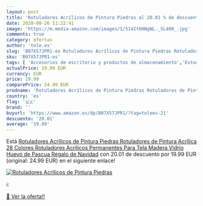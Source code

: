 ```yaml
---
layout: post
title: 'Rotuladores Acrílicos de Pintura Piedras al 20.01 % de descuento'
date: 2020-08-26 11:22:41
image: 'https://m.media-amazon.com/images/I/514It6HNgNL._SL400_.jpg'
comments: true
category: ofertas
author: 'tole.es'
slug: 'B07X57JPR1-es Rotuladores Acrílicos de Pintura Piedras Rotuladores de...'
sku: 'B07X57JPR1-es'
tags: [ 'Accesorios de escritorio y productos de almacenamiento','Estuches escolares','Herramientas de mano para jardinería','Jardinería','Jardín','Material de oficina','Materiales, organizadores y dispensadores de escritorio','Oficina y papelería','Tijeras de podar para jardinería','rotuladores', ]
actualPrice: 19.99 EUR
currency: EUR
price: 19.99
comparePrice: 24.99 EUR
prodname: 'Rotuladores Acrílicos de Pintura Piedras Rotuladores de Pintura Acrílica 28 Colores Rotuladores Acrílicos Permanentes Para Tela  Madera  Vidrio  Huevo de Pascua  Regalo de Navidad'
country: 'es'
flag: '🇪🇸'
brand: ''
buyurl: 'https://www.amazon.es/dp/B07X57JPR1/?tag=tolees-21'
descuento: '20.01'
average: '19.99'
---
```


Está [Rotuladores Acrílicos de Pintura Piedras Rotuladores de Pintura Acrílica 28 Colores Rotuladores Acrílicos Permanentes Para Tela  Madera  Vidrio  Huevo de Pascua  Regalo de Navidad](https://www.amazon.es/dp/B07X57JPR1/?tag=tolees-21) con 20.01 de descuento por 19.99 EUR (original: 24.99 EUR) en el siguiente enlace!

[![Rotuladores Acrílicos de Pintura Piedras](https://m.media-amazon.com/images/I/514It6HNgNL._SL400_.jpg)](https://www.amazon.es/dp/B07X57JPR1/?tag=tolees-21)

ℹ️:


[🛒 Ver la oferta!!](https://www.amazon.es/dp/B07X57JPR1/?tag=tolees-21)

